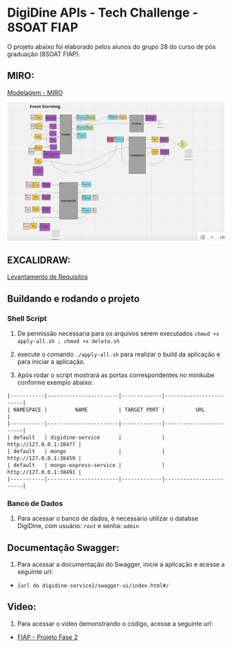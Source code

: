 # DigiDine APIs - Tech Challenge - 8SOAT FIAP

O projeto abaixo foi elaborado pelos alunos do grupo 28 do curso de pós graduação (8SOAT FIAP).

## MIRO:
[Modelagem - MIRO](https://miro.com/app/board/uXjVK4JboJA=/)

![Imagem Event Storming](image.png)

## EXCALIDRAW:
[Levantamento de Requisitos](https://excalidraw.com/#json=7IW1FzdaOJtW7sb9pB7dX,I8YRQqmzEHJMvKiSabPc6g)

## Buildando e rodando o projeto

### Shell Script

1. De permissão necessaria para os arquivos serem executados `chmod +x apply-all.sh ; chmod +x delete.sh`

2. execute o comando `./apply-all.sh` para realizar o build da aplicação e para iniciar a aplicação.

3. Após rodar o script mostrará as portas correspondentes no minikube conforme exemplo abaixo:

``` 
|-----------|-----------------------|-------------|------------------------|
| NAMESPACE |         NAME          | TARGET PORT |          URL           |
|-----------|-----------------------|-------------|------------------------|
| default   | digidine-service      |             | http://127.0.0.1:38477 |
| default   | mongo                 |             | http://127.0.0.1:38459 |
| default   | mongo-express-service |             | http://127.0.0.1:38491 |
|-----------|-----------------------|-------------|------------------------|
```


### Banco de Dados

1. Para acessar o banco de dados, é necessário utilizar o databse DigiDine, com usuário: `root` e senha: `admin`

## Documentação Swagger:

1. Para acessar a documentação do Swagger, inicie a aplicação e acesse a seguinte url:
- `{url do digidine-service}/swagger-ui/index.html#/`

## Video:

1. Para acessar o vídeo demonstrando o código, acesse a seguinte url:
- [FIAP - Projeto Fase 2](https://youtu.be/YoemkIAEmGY)
